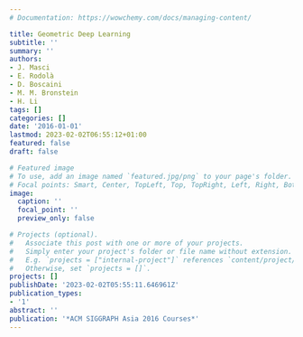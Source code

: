 ```yaml
---
# Documentation: https://wowchemy.com/docs/managing-content/

title: Geometric Deep Learning
subtitle: ''
summary: ''
authors:
- J. Masci
- E. Rodolà
- D. Boscaini
- M. M. Bronstein
- H. Li
tags: []
categories: []
date: '2016-01-01'
lastmod: 2023-02-02T06:55:12+01:00
featured: false
draft: false

# Featured image
# To use, add an image named `featured.jpg/png` to your page's folder.
# Focal points: Smart, Center, TopLeft, Top, TopRight, Left, Right, BottomLeft, Bottom, BottomRight.
image:
  caption: ''
  focal_point: ''
  preview_only: false

# Projects (optional).
#   Associate this post with one or more of your projects.
#   Simply enter your project's folder or file name without extension.
#   E.g. `projects = ["internal-project"]` references `content/project/deep-learning/index.md`.
#   Otherwise, set `projects = []`.
projects: []
publishDate: '2023-02-02T05:55:11.646961Z'
publication_types:
- '1'
abstract: ''
publication: '*ACM SIGGRAPH Asia 2016 Courses*'
---
```

